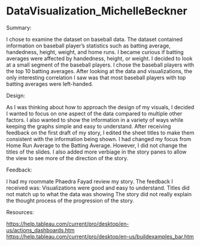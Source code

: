# DataVisualization_MichelleBeckner

Summary:

I chose to examine the dataset on baseball data. The dataset contained information on baseball player’s statistics such as batting average, handedness, height, weight, and home runs. I became curious if batting averages were affected by handedness, height, or weight. I decided to look at a small segment of the baseball players. I chose the baseball players with the top 10 batting averages. After looking at the data and visualizations, the only interesting correlation I saw was that most baseball players with top batting averages were left-handed.


Design:

As I was thinking about how to approach the design of my visuals, I decided I wanted to focus on one aspect of the data compared to multiple other factors. I also wanted to show the information in a variety of ways while keeping the graphs simple and easy to understand. After receiving feedback on the first draft of my story, I edited the sheet titles to make them consistent with the information being shown. I had changed my focus from Home Run Average to the Batting Average. However, I did not change the titles of the slides. I also added more verbiage in the story panes to allow the view to see more of the direction of the story. 

Feedback:

I had my roommate Phaedra Fayad review my story. The feedback I received was:
Visualizations were good and easy to understand.
Titles did not match up to what the data was showing
The story did not really explain the thought process of the progression of the story.

Resources:

https://help.tableau.com/current/pro/desktop/en-us/actions_dashboards.htm
https://help.tableau.com/current/pro/desktop/en-us/buildexamples_bar.htm

